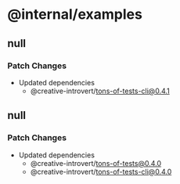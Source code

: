# @internal/examples

## null

### Patch Changes

- Updated dependencies
  - @creative-introvert/tons-of-tests-cli@0.4.1

## null

### Patch Changes

- Updated dependencies
  - @creative-introvert/tons-of-tests@0.4.0
  - @creative-introvert/tons-of-tests-cli@0.4.0
